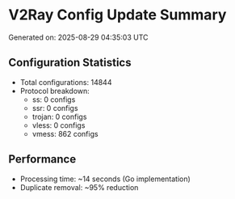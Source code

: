 # V2Ray Config Update Summary
Generated on: 2025-08-29 04:35:03 UTC

## Configuration Statistics
- Total configurations: 14844
- Protocol breakdown:
  - ss: 0 configs
  - ssr: 0 configs
  - trojan: 0 configs
  - vless: 0 configs
  - vmess: 862 configs

## Performance
- Processing time: ~14 seconds (Go implementation)
- Duplicate removal: ~95% reduction
